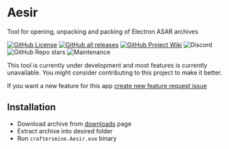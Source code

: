 # Aesir
Tool for opening, unpacking and packing of Electron ASAR archives

[![GitHub License](https://img.shields.io/github/license/craftersmine/Asar.Net)](https://github.com/craftersmine/Aesir/tree/master/LICENSE)
[![GitHub all releases](https://img.shields.io/github/downloads/craftersmine/Aesir/total?logo=github&label=github%20downloads)](https://github.com/craftersmine/Aesir/releases)
[![GitHub Project Wiki](https://img.shields.io/badge/docs-github--wiki-brightgreen)](https://github.com/craftersmine/Aesir/wiki)
![Discord](https://img.shields.io/badge/discord-craftersmine%237441-5865f2?logo=discord&logoColor=white)
![GitHub Repo stars](https://img.shields.io/github/stars/craftersmine/Aesir)
![Maintenance](https://img.shields.io/maintenance/yes/2022)

This tool is currently under development and most features is currently unavailable.
You might consider contributing to this project to make it better.

If you want a new feature for this app [create new feature request issue](https://github.com/craftersmine/Aesir/issues/new?assignees=&labels=enhancement&template=feature_request.md&title=)

## Installation
* Download archive from [downloads](https://github.com/craftersmine/Aesir/releases) page
* Extract archive into desired folder
* Run `craftersmine.Aesir.exe` binary
